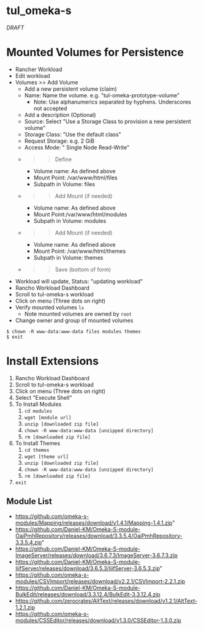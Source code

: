 # tul_omeka-s

*DRAFT*

# Mounted Volumes for Persistence

- Rancher Workload
- Edit workload
- Volumes >> Add Volume
	- Add a new persistent volume (claim)
	- Name: Name the volume. e.g. "tul-omeka-prototype-volume"
		- Note: Use alphanumerics separated by hyphens. Underscores not accepted
	- Add a description (Optional)
	- Source: Select "Use a Storage Class to provision a new persistent volume"
	- Storage Class: "Use the default class"
	- Request Storage: e.g. 2 GiB
	- Access Mode: " Single Node Read-Write"
	- >> Define
		- Volume name: As defined above
		- Mount Point: /var/www/html/files
		- Subpath in Volume: files
	- >> Add Mount (if needed)
		- Volume name: As defined above
		- Mount Point:/var/www/html/modules
		- Subpath in Volume: modules
	- >> Add Mount (if needed)
		- Volume name: As defined above
		- Mount Point: /var/www/html/themes
		- Subpath in Volume: themes
	- >> Save (bottom of form)
- Workload will update, Status: "updating workload"
- Rancho Workload Dashboard
- Scroll to tul-omeka-s workload
- Click on menu (Three dots on right)
- Verify mounted volumes `ls`
	- Note mounted volumes are owned by `root`
- Change owner and group of mounted volumes

```
$ chown -R www-data:www-data files modules themes
$ exit
```

# Install Extensions

1. Rancho Workload Dashboard
2. Scroll to tul-omeka-s workload
3. Click on menu (Three dots on right)
4. Select "Execute Shell"
5. To Install Modules
	1. `cd modules`
	2. `wget [module url]`
	3. `unzip [downloaded zip file]`
	4. `chown -R www-data:www-data [unzipped directory]`
	5. `rm [downloaded zip file]`
6. To Install Themes
	1. `cd themes`
	2. `wget [theme url]`
	3. `unzip [downloaded zip file]`
	4. `chown -R www-data:www-data [unzipped directory]`
	5. `rm [downloaded zip file]`
7. `exit`

## Module List

- https://github.com/omeka-s-modules/Mapping/releases/download/v1.4.1/Mapping-1.4.1.zip"
- https://github.com/Daniel-KM/Omeka-S-module-OaiPmhRepository/releases/download/3.3.5.4/OaiPmhRepository-3.3.5.4.zip"
- https://github.com/Daniel-KM/Omeka-S-module-ImageServer/releases/download/3.6.7.3/ImageServer-3.6.7.3.zip
- https://github.com/Daniel-KM/Omeka-S-module-IiifServer/releases/download/3.6.5.3/IiifServer-3.6.5.3.zip" 
- https://github.com/omeka-s-modules/CSVImport/releases/download/v2.2.1/CSVImport-2.2.1.zip
- https://github.com/Daniel-KM/Omeka-S-module-BulkEdit/releases/download/3.3.12.4/BulkEdit-3.3.12.4.zip
- https://github.com/zerocrates/AltText/releases/download/v1.2.1/AltText-1.2.1.zip
- https://github.com/omeka-s-modules/CSSEditor/releases/download/v1.3.0/CSSEditor-1.3.0.zip
